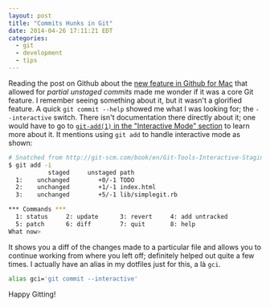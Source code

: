 ```yaml
---
layout: post
title: "Commits Hunks in Git"
date: 2014-04-26 17:11:21 EDT
categories:
  - git
  - development
  - tips
---
```


Reading the post on Github about the [new feature in Github for Mac][ghblgpst]
that allowed for *partial unstaged commits* made me wonder if it was a core Git
feature. I remember seeing something about it, but it wasn't a glorified
feature. A quick `git commit --help` showed me what I was looking for; the
`--interactive` switch. There isn't documentation there directly about it; one
would have to go to [`git-add(1)` in the "Interactive Mode" section][gitaddinm]
to learn more about it. It mentions using `git add` to handle interactive mode
as shown:

```bash
# Snatched from http://git-scm.com/book/en/Git-Tools-Interactive-Staging
$ git add -i
           staged     unstaged path
  1:    unchanged        +0/-1 TODO
  2:    unchanged        +1/-1 index.html
  3:    unchanged        +5/-1 lib/simplegit.rb

*** Commands ***
  1: status     2: update      3: revert     4: add untracked
  5: patch      6: diff        7: quit       8: help
What now>
```

It shows you a diff of the changes made to a particular file and allows you to
continue working from where you left off; definitely helped out quite a few
times. I actually have an alias in my dotfiles just for this, a là `gci`.

```bash
alias gci='git commit --interactive'
```

Happy Gitting!

[ghblgpst]: http://github.com/blog/1816-partial-commits-in-github-for-mac
[gitaddinm]: http://git-scm.com/book/en/Git-Tools-Interactive-Staging
